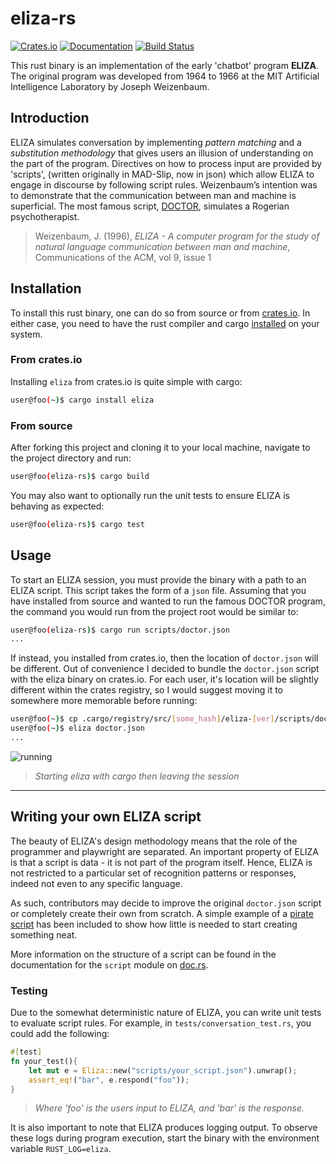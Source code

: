 # eliza-rs
[![Crates.io](https://img.shields.io/crates/v/eliza.svg)](https://crates.io/crates/eliza)
[![Documentation](https://docs.rs/eliza/badge.svg)](https://docs.rs/eliza)
[![Build Status](https://travis-ci.org/arosspope/eliza-rs.svg?branch=master)](https://travis-ci.org/arosspope/eliza-rs)

This rust binary is an implementation of the early 'chatbot' program **ELIZA**. The original program was developed from 1964 to 1966 at the MIT Artificial Intelligence Laboratory by Joseph Weizenbaum.

## Introduction

ELIZA simulates conversation by implementing _pattern matching_ and a _substitution methodology_ that gives users an illusion of understanding on the part of the program. Directives on how to process input are provided by 'scripts', (written originally in MAD-Slip, now in json) which allow ELIZA to engage in discourse by following script rules. Weizenbaum’s intention was to demonstrate that the communication between man and machine is superficial. The most famous script, [DOCTOR](scripts/doctor.json), simulates a Rogerian psychotherapist.

> Weizenbaum, J. (1996), _ELIZA - A computer program for the study of natural language communication between man and machine_, Communications of the ACM, vol 9, issue 1

## Installation

To install this rust binary, one can do so from source or from [crates.io](https://crates.io/crates/eliza). In either case, you need to have the rust compiler and cargo [installed](https://rustup.rs/) on your system.

### From crates.io

Installing `eliza` from crates.io is quite simple with cargo:
```bash
user@foo(~)$ cargo install eliza
```

### From source

After forking this project and cloning it to your local machine, navigate to the project directory and run:

```bash
user@foo(eliza-rs)$ cargo build
```

You may also want to optionally run the unit tests to ensure ELIZA is behaving as expected:

```bash
user@foo(eliza-rs)$ cargo test
```

## Usage

To start an ELIZA session, you must provide the binary with a path to an ELIZA script. This script takes the form of a `json` file. Assuming that you have installed from source and wanted to run the famous DOCTOR program, the command you would run from the project root would be similar to:

```bash
user@foo(eliza-rs)$ cargo run scripts/doctor.json
...
```

If instead, you installed from crates.io, then the location of `doctor.json` will be different. Out of convenience I decided to bundle the `doctor.json` script with the eliza binary on crates.io. For each user, it's location will be slightly different within the crates registry, so I would suggest moving it to somewhere more memorable before running:

```bash
user@foo(~)$ cp .cargo/registry/src/[some_hash]/eliza-[ver]/scripts/doctor.json .
user@foo(~)$ eliza doctor.json
...
```

![running](https://i.imgur.com/RUneq7b.gif)
> _Starting eliza with cargo then leaving the session_

_________

## Writing your own ELIZA script

The beauty of ELIZA's design methodology means that the role of the programmer and playwright are separated. An important property of ELIZA is that a script is data - it is not part of the program itself. Hence, ELIZA is not restricted to a particular set of recognition patterns or responses, indeed not even to any specific language.

As such, contributors may decide to improve the original `doctor.json` script or completely create their own from scratch. A simple example of a [pirate script](scripts/pirate.json) has been included to show how little is needed to start creating something neat.

More information on the structure of a script can be found in the documentation for the `script` module on [doc.rs](https://docs.rs/eliza).

### Testing

Due to the somewhat deterministic nature of ELIZA, you can write unit tests to evaluate script rules. For example, in `tests/conversation_test.rs`, you could add the following:

```rust
#[test]
fn your_test(){
    let mut e = Eliza::new("scripts/your_script.json").unwrap();
    assert_eq!("bar", e.respond("foo"));
}
```
> _Where 'foo' is the users input to ELIZA, and 'bar' is the response._

It is also important to note that ELIZA produces logging output. To observe these logs during program execution, start the binary with the environment variable `RUST_LOG=eliza`.
